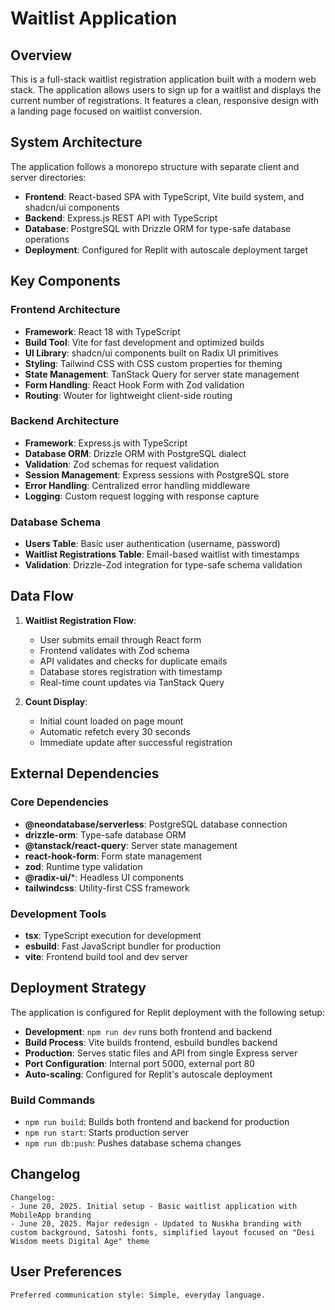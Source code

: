 # Waitlist Application

## Overview

This is a full-stack waitlist registration application built with a modern web stack. The application allows users to sign up for a waitlist and displays the current number of registrations. It features a clean, responsive design with a landing page focused on waitlist conversion.

## System Architecture

The application follows a monorepo structure with separate client and server directories:

- **Frontend**: React-based SPA with TypeScript, Vite build system, and shadcn/ui components
- **Backend**: Express.js REST API with TypeScript
- **Database**: PostgreSQL with Drizzle ORM for type-safe database operations
- **Deployment**: Configured for Replit with autoscale deployment target

## Key Components

### Frontend Architecture
- **Framework**: React 18 with TypeScript
- **Build Tool**: Vite for fast development and optimized builds
- **UI Library**: shadcn/ui components built on Radix UI primitives
- **Styling**: Tailwind CSS with CSS custom properties for theming
- **State Management**: TanStack Query for server state management
- **Form Handling**: React Hook Form with Zod validation
- **Routing**: Wouter for lightweight client-side routing

### Backend Architecture
- **Framework**: Express.js with TypeScript
- **Database ORM**: Drizzle ORM with PostgreSQL dialect
- **Validation**: Zod schemas for request validation
- **Session Management**: Express sessions with PostgreSQL store
- **Error Handling**: Centralized error handling middleware
- **Logging**: Custom request logging with response capture

### Database Schema
- **Users Table**: Basic user authentication (username, password)
- **Waitlist Registrations Table**: Email-based waitlist with timestamps
- **Validation**: Drizzle-Zod integration for type-safe schema validation

## Data Flow

1. **Waitlist Registration Flow**:
   - User submits email through React form
   - Frontend validates with Zod schema
   - API validates and checks for duplicate emails
   - Database stores registration with timestamp
   - Real-time count updates via TanStack Query

2. **Count Display**:
   - Initial count loaded on page mount
   - Automatic refetch every 30 seconds
   - Immediate update after successful registration

## External Dependencies

### Core Dependencies
- **@neondatabase/serverless**: PostgreSQL database connection
- **drizzle-orm**: Type-safe database ORM
- **@tanstack/react-query**: Server state management
- **react-hook-form**: Form state management
- **zod**: Runtime type validation
- **@radix-ui/***: Headless UI components
- **tailwindcss**: Utility-first CSS framework

### Development Tools
- **tsx**: TypeScript execution for development
- **esbuild**: Fast JavaScript bundler for production
- **vite**: Frontend build tool and dev server

## Deployment Strategy

The application is configured for Replit deployment with the following setup:

- **Development**: `npm run dev` runs both frontend and backend
- **Build Process**: Vite builds frontend, esbuild bundles backend
- **Production**: Serves static files and API from single Express server
- **Port Configuration**: Internal port 5000, external port 80
- **Auto-scaling**: Configured for Replit's autoscale deployment

### Build Commands
- `npm run build`: Builds both frontend and backend for production
- `npm run start`: Starts production server
- `npm run db:push`: Pushes database schema changes

## Changelog

```
Changelog:
- June 20, 2025. Initial setup - Basic waitlist application with MobileApp branding
- June 20, 2025. Major redesign - Updated to Nuskha branding with custom background, Satoshi fonts, simplified layout focused on "Desi Wisdom meets Digital Age" theme
```

## User Preferences

```
Preferred communication style: Simple, everyday language.
```